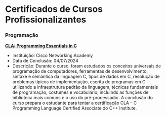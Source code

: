 # Certificados de Cursos Profissionalizantes

### Programação

[**CLA: Programming Essentials in C**](https://github.com/michelleGomes85/Certificates/blob/main/Language%20C.pdf)
  - Instituição: Cisco Networking Academy
  - Data de Conclusão: 04/07/2024
  - Descrição: Durante o curso, foram estudados os conceitos universais de programação de computadores, ferramentas de desenvolvimento, sintaxe e semântica da linguagem C, tipos de dados em C, resolução de problemas típicos de implementação, escrita de programas em C utilizando a infraestrutura padrão da linguagem, técnicas fundamentais de programação, costumes e vocabulário, incluindo as funções de biblioteca mais comuns e o uso do pré-processador. A conclusão do curso prepara o estudante para tentar a certificação CLA – C Programming Language Certified Associate do C++ Institute.
